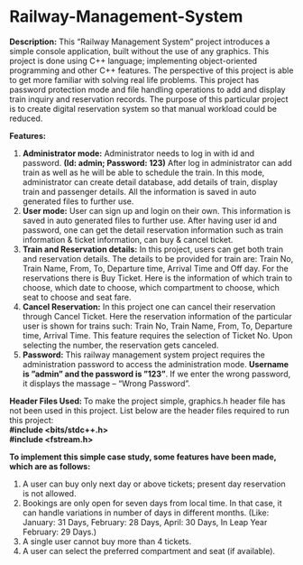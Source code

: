 # Railway-Management-System

<b>Description:</b>
This “Railway Management System” project introduces a simple console application, built without the use of any graphics. This project is done using C++ language; implementing object-oriented programming and other C++ features. The perspective of this project is able to get more familiar with solving real life problems.
This project has password protection mode and file handling operations to add and display train inquiry and reservation records. The purpose of this particular project is to create digital reservation system so that manual workload could be reduced.

<b>Features:</b>
1. <b>Administrator mode:</b>
Administrator needs to log in with id and password. <b>(Id: admin; Password: 123)</b> After log in administrator can add train as well as he will be able to schedule the train. In this mode, administrator can create detail database, add details of train, display train and passenger details. All the information is saved in auto generated files to further use.
2. <b>User mode:</b>
User can sign up and login on their own. This information is saved in auto generated files to further use. After having user id and password, one can get the detail reservation information such as train information & ticket information, can buy & cancel ticket.
3. <b>Train and Reservation details:</b>
In this project, users can get both train and reservation details. The details to be provided for train are: Train No, Train Name, From, To, Departure time, Arrival Time and Off day. For the reservations there is Buy Ticket. Here is the information of   which train to choose, which date to choose, which compartment to choose, which seat to choose and seat fare.
4. <b>Cancel Reservation:</b>
In this project one can cancel their reservation through Cancel Ticket. Here the reservation information of the particular user is shown for trains such: Train No, Train Name, From, To, Departure time, Arrival Time. This feature requires the selection of Ticket No. Upon selecting the number, the reservation gets canceled.
5. <b>Password:</b>
This railway management system project requires the administration password to access the administration mode. <b>Username is ”admin” and the password is ”123”</b>. If we enter the wrong password, it displays the massage – “Wrong Password”.

<b>Header Files Used: </b>
To make the project simple, graphics.h header file has not been used in this project. List below are the header files required to run this project:<br>
<b>#include <bits/stdc++.h><br>
  #include <fstream.h></b>

<b>To implement this simple case study, some features have been made, which are as follows:</b>
1.	A user can buy only next day or above tickets; present day reservation is not allowed.
2.	Bookings are only open for seven days from local time. In that case, it can handle variations in number of days in different months. (Like: January: 31 Days, February: 28 Days, April: 30 Days, In Leap Year February: 29 Days.)
3.	A single user cannot buy more than 4 tickets.
4.	A user can select the preferred compartment and seat (if available).

